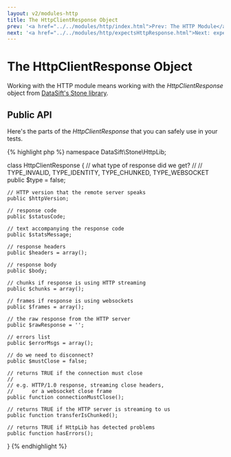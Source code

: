 ```yaml
---
layout: v2/modules-http
title: The HttpClientResponse Object
prev: '<a href="../../modules/http/index.html">Prev: The HTTP Module</a>'
next: '<a href="../../modules/http/expectsHttpResponse.html">Next: expectsHttpResponse()</a>'
---
```


# The HttpClientResponse Object

Working with the HTTP module means working with the _HttpClientResponse_ object from [DataSift's Stone library](https://github.com/datasift/Stone).

## Public API

Here's the parts of the _HttpClientResponse_ that you can safely use in your tests.

{% highlight php %}
namespace DataSift\Stone\HttpLib;

class HttpClientResponse
{
	// what type of response did we get?
	//
	// TYPE_INVALID, TYPE_IDENTITY, TYPE_CHUNKED, TYPE_WEBSOCKET
	public $type = false;

	// HTTP version that the remote server speaks
	public $httpVersion;

	// response code
	public $statusCode;

	// text accompanying the response code
	public $statsMessage;

	// response headers
	public $headers = array();

	// response body
	public $body;

	// chunks if response is using HTTP streaming
	public $chunks = array();

	// frames if response is using websockets
	public $frames = array();

	// the raw response from the HTTP server
	public $rawResponse = '';

	// errors list
	public $errorMsgs = array();

	// do we need to disconnect?
	public $mustClose = false;

	// returns TRUE if the connection must close
	//
	// e.g. HTTP/1.0 response, streaming close headers,
	//      or a websocket close frame
	public function connectionMustClose();

	// returns TRUE if the HTTP server is streaming to us
	public function transferIsChunked();

	// returns TRUE if HttpLib has detected problems
	public function hasErrors();
}
{% endhighlight %}